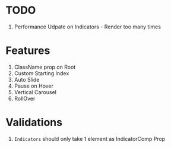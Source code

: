 # TODO

1. Performance Udpate on Indicators - Render too many times

# Features

1. ClassName prop on Root
2. Custom Starting Index
3. Auto Slide
4. Pause on Hover
5. Vertical Carousel
6. RollOver

# Validations

1. `Indicators` should only take 1 element as IndicatorComp Prop

<!-- Indications old approach -->
<!-- return (
<>
{[...Array(totalSlides).keys()].map((val, index) => {
return (
<span
key={`carousel-indicator-${val}`}
onClick={() => setCurrentSlideIndex(index)}
>
{children}
</span>
);
})}
</>
); -->

<!-- TriggerPrev old approach -->
<!-- export function TriggerPrev({
	children,
	as = "div",
}: {
	children: ReactNode;
	as?: keyof JSX.IntrinsicElements;
} & ComponentPropsWithoutRef<typeof as>) {
	const ContainerTag = as;
	const {
		currentSlideIndex,
		setCurrentSlideIndex,
		totalSlides,
		rollOverEnabled,
	} = useContext(CarouselContext);

	return (
		<ContainerTag
			onClick={() =>
				prevSlide({
					currentSlideIndex,
					setCurrentSlideIndex,
					totalSlides,
					rollOverEnabled,
				})
			}
			disabled={currentSlideIndex === 0 && !rollOverEnabled}
		>
			{children}
		</ContainerTag>
	);
} -->
